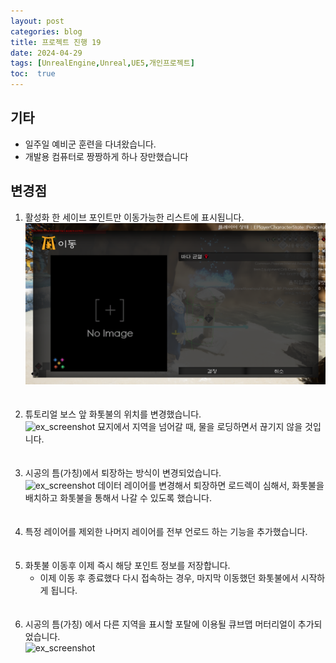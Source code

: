 ```yaml
---
layout: post
categories: blog
title: 프로젝트 진행 19
date: 2024-04-29
tags: [UnrealEngine,Unreal,UE5,개인프로젝트]
toc:  true
---
```


## 기타

- 일주일 예비군 훈련을 다녀왔습니다.
- 개발용 컴퓨터로 짱짱하게 하나 장만했습니다


## 변경점
1. 활성화 한 세이브 포인트만 이동가능한 리스트에 표시됩니다.   
![ex_screenshot](/assets/images/unreal/myProject/24.04.29/01.png)
<br><br><br>
2. 튜토리얼 보스 앞 화톳불의 위치를 변경했습니다.   
![ex_screenshot](/assets/images/unreal/myProject/24.04.29/02.png)
묘지에서 지역을 넘어갈 때, 물을 로딩하면서 끊기지 않을 것입니다. 
<br><br><br>
3. 시공의 틈(가칭)에서 퇴장하는 방식이 변경되었습니다.   
![ex_screenshot](/assets/images/unreal/myProject/24.04.29/03.png)
데이터 레이어를 변경해서 퇴장하면 로드렉이 심해서, 화톳불을 배치하고 화톳불을 통해서 나갈 수 있도록 했습니다.
<br><br><br>
4. 특정 레이어를 제외한 나머지 레이어를 전부 언로드 하는 기능을 추가했습니다.<br><br><br>
5. 화톳불 이동후 이제 즉시 해당 포인트 정보를 저장합니다.
   - 이제 이동 후 종료했다 다시 접속하는 경우, 마지막 이동했던 화톳불에서 시작하게 됩니다.
<br><br><br>
6. 시공의 틈(가칭) 에서 다른 지역을 표시할 포탈에 이용될 큐브맵 머터리얼이 추가되었습니다.   
![ex_screenshot](/assets/images/unreal/myProject/24.04.29/04.png)
   
   
